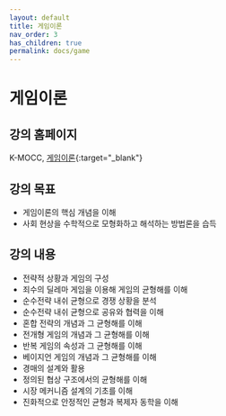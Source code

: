 ```yaml
---
layout: default
title: 게임이론
nav_order: 3
has_children: true
permalink: docs/game
---
```


# 게임이론

## 강의 홈페이지

K-MOCC, [게임이론](https://www.kmooc.kr/view/course/detail/10379){:target="_blank"}

## 강의 목표

- 게임이론의 핵심 개념을 이해
- 사회 현상을 수학적으로 모형화하고 해석하는 방법론을 습득

## 강의 내용

- 전략적 상황과 게임의 구성
- 죄수의 딜레마 게임을 이용해 게임의 균형해를 이해
- 순수전략 내쉬 균형으로 경쟁 상황을 분석
- 순수전략 내쉬 균형으로 공유와 협력을 이해
- 혼합 전략의 개념과 그 균형해를 이해
- 전개형 게임의 개념과 그 균형해를 이해
- 반복 게임의 속성과 그 균형해를 이해
- 베이지언 게임의 개념과 그 균형해를 이해
- 경매의 설계와 활용
- 정의된 협상 구조에서의 균형해를 이해
- 시장 메커니즘 설계의 기초를 이해
- 진화적으로 안정적인 균형과 복제자 동학을 이해

